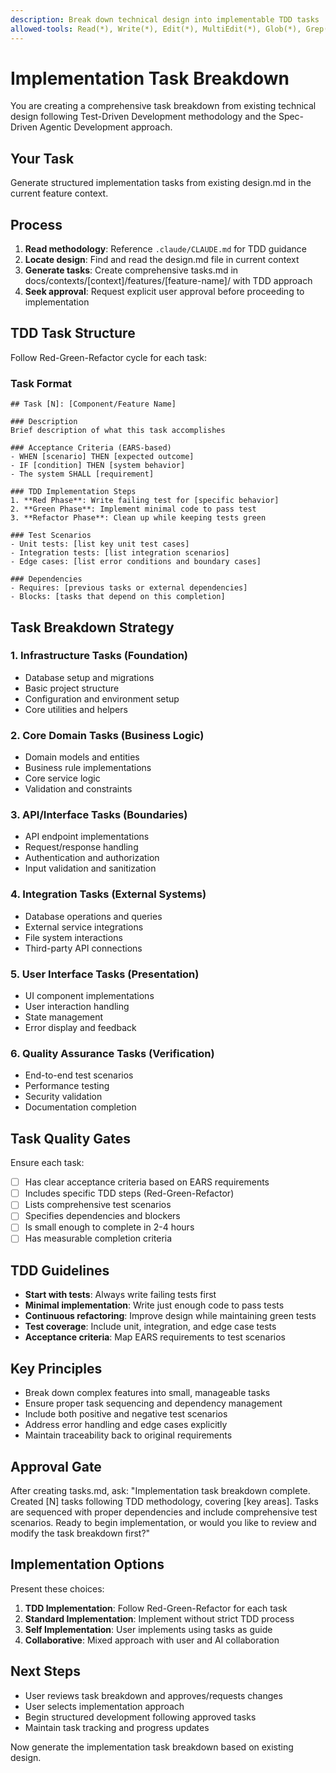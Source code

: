 ```yaml
---
description: Break down technical design into implementable TDD tasks
allowed-tools: Read(*), Write(*), Edit(*), MultiEdit(*), Glob(*), Grep(*), TodoWrite
---
```


# Implementation Task Breakdown

You are creating a comprehensive task breakdown from existing technical design following Test-Driven Development methodology and the Spec-Driven Agentic Development approach.

## Your Task
Generate structured implementation tasks from existing design.md in the current feature context.

## Process
1. **Read methodology**: Reference `.claude/CLAUDE.md` for TDD guidance
2. **Locate design**: Find and read the design.md file in current context
3. **Generate tasks**: Create comprehensive tasks.md in docs/contexts/[context]/features/[feature-name]/ with TDD approach
4. **Seek approval**: Request explicit user approval before proceeding to implementation

## TDD Task Structure
Follow Red-Green-Refactor cycle for each task:

### Task Format
```
## Task [N]: [Component/Feature Name]

### Description
Brief description of what this task accomplishes

### Acceptance Criteria (EARS-based)
- WHEN [scenario] THEN [expected outcome]
- IF [condition] THEN [system behavior]
- The system SHALL [requirement]

### TDD Implementation Steps
1. **Red Phase**: Write failing test for [specific behavior]
2. **Green Phase**: Implement minimal code to pass test
3. **Refactor Phase**: Clean up while keeping tests green

### Test Scenarios
- Unit tests: [list key unit test cases]
- Integration tests: [list integration scenarios]
- Edge cases: [list error conditions and boundary cases]

### Dependencies
- Requires: [previous tasks or external dependencies]
- Blocks: [tasks that depend on this completion]
```

## Task Breakdown Strategy

### 1. Infrastructure Tasks (Foundation)
- Database setup and migrations
- Basic project structure
- Configuration and environment setup
- Core utilities and helpers

### 2. Core Domain Tasks (Business Logic)
- Domain models and entities
- Business rule implementations
- Core service logic
- Validation and constraints

### 3. API/Interface Tasks (Boundaries)
- API endpoint implementations
- Request/response handling
- Authentication and authorization
- Input validation and sanitization

### 4. Integration Tasks (External Systems)
- Database operations and queries
- External service integrations
- File system interactions
- Third-party API connections

### 5. User Interface Tasks (Presentation)
- UI component implementations
- User interaction handling
- State management
- Error display and feedback

### 6. Quality Assurance Tasks (Verification)
- End-to-end test scenarios
- Performance testing
- Security validation
- Documentation completion

## Task Quality Gates
Ensure each task:
- [ ] Has clear acceptance criteria based on EARS requirements
- [ ] Includes specific TDD steps (Red-Green-Refactor)
- [ ] Lists comprehensive test scenarios
- [ ] Specifies dependencies and blockers
- [ ] Is small enough to complete in 2-4 hours
- [ ] Has measurable completion criteria

## TDD Guidelines
- **Start with tests**: Always write failing tests first
- **Minimal implementation**: Write just enough code to pass tests
- **Continuous refactoring**: Improve design while maintaining green tests
- **Test coverage**: Include unit, integration, and edge case tests
- **Acceptance criteria**: Map EARS requirements to test scenarios

## Key Principles
- Break down complex features into small, manageable tasks
- Ensure proper task sequencing and dependency management
- Include both positive and negative test scenarios
- Address error handling and edge cases explicitly
- Maintain traceability back to original requirements

## Approval Gate
After creating tasks.md, ask:
"Implementation task breakdown complete. Created [N] tasks following TDD methodology, covering [key areas]. Tasks are sequenced with proper dependencies and include comprehensive test scenarios. Ready to begin implementation, or would you like to review and modify the task breakdown first?"

## Implementation Options
Present these choices:
1. **TDD Implementation**: Follow Red-Green-Refactor for each task
2. **Standard Implementation**: Implement without strict TDD process
3. **Self Implementation**: User implements using tasks as guide
4. **Collaborative**: Mixed approach with user and AI collaboration

## Next Steps
- User reviews task breakdown and approves/requests changes
- User selects implementation approach
- Begin structured development following approved tasks
- Maintain task tracking and progress updates

Now generate the implementation task breakdown based on existing design.